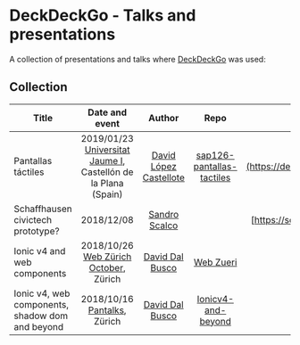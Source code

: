 # DeckDeckGo - Talks and presentations

A collection of presentations and talks where [DeckDeckGo] was used:

## Collection

| Title                      | Date and event   | Author | Repo   | Available online          |
| -------------------------- |:-----------------:|:-----------------:|:-----------------:| ---------------:|
| Pantallas táctiles | 2019/01/23 [Universitat Jaume I](https://goo.gl/maps/h7897TMAL792), Castellón de la Plana (Spain) | [David López Castellote](https://github.com/Dellos7) | [sap126-pantallas-tactiles](https://github.com/Dellos7/sap126-pantallas-tactiles) | [https://bit.ly/2FFqXWX](https://dellos7.github.io/presentaciones/sap126-pantallas-tactiles/)|
| Schaffhausen civictech prototype? | 2018/12/08 | [Sandro Scalco](https://github.com/sansan88) | | [https://schaffhausen.io](https://schaffhausen.io) |
| Ionic v4 and web components | 2018/10/26 [Web Zürich October](https://www.meetup.com/fr-FR/Web-Zurich/events/255699446), Zürich | [David Dal Busco](https://github.com/peterpeterparker) | [Web Zueri](https://github.com/peterpeterparker/webzueri) | |
| Ionic v4, web components, shadow dom and beyond | 2018/10/16 [Pantalks](https://www.meetup.com/fr-FR/Pantalks-tech-non-tech-talks-Panter-AG-Zurich/events/255430094/), Zürich | [David Dal Busco](https://github.com/peterpeterparker) | [Ionicv4-and-beyond](https://github.com/peterpeterparker/ionicv4-and-beyond) | |

[DeckDeckGo]: https://deckdeckgo.com

